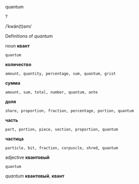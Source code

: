 quantum

?

/ˈkwän(t)əm/

Definitions of _quantum_

noun
**квант**

    quantum
**количество**

    amount, quantity, percentage, sum, quantum, grist
**сумма**

    amount, sum, total, number, quantum, ante
**доля**

    share, proportion, fraction, percentage, portion, quantum
**часть**

    part, portion, piece, section, proportion, quantum
**частица**

    particle, bit, fraction, corpuscle, shred, quantum

adjective
**квантовый**

    quantum

_quantum_
**квантовый**, **квант**